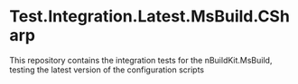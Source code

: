 # Test.Integration.Latest.MsBuild.CSharp

This repository contains the integration tests for the nBuildKit.MsBuild, testing the latest version of the configuration scripts
